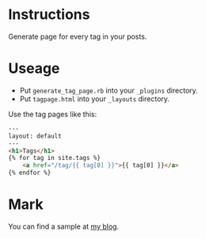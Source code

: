 # Instructions

Generate page for every tag in your posts.

# Useage

* Put `generate_tag_page.rb` into your `_plugins` directory.
* Put `tagpage.html` into your `_layouts` directory.


Use the tag pages like this:

```html
---
layout: default
---
<h1>Tags</h1>
{% for tag in site.tags %}
    <a href="/tag/{{ tag[0] }}">{{ tag[0] }}</a>
{% endfor %}
```

# Mark

You can find a sample at [my blog](www.abelliu.com).